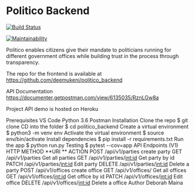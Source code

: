# Politico Backend

[![Build Status](https://travis-ci.com/deemukeni/politico_backend.svg?branch=develop)](https://travis-ci.com/deemukeni/politico_backend)

[![Maintainability](https://api.codeclimate.com/v1/badges/57f88fbf525a980973f7/maintainability)](https://codeclimate.com/github/deemukeni/politico_backend/maintainability)


Politico enables citizens give their mandate to politicians running for different government offices
while building trust in the process through transparency.

The repo for the frontend is available at https://github.com/deemukeni/politico_backend


API Documentation https://documenter.getpostman.com/view/6135035/RznLGw8a

Project API demo is hosted on Heroku

Prerequisites
VS Code
Python 3.6
Postman
Installation
Clone the repo
$ git clone
CD into the folder
$ cd politico_backend
Create a virtual environment
$ python3 -m venv env
Activate the virtual environment
$ source env/bin/activate
Install dependencies
$ pip install -r requirements.txt
Run the app
$ python run.py 
Testing
$ pytest --cov=app
API Endpoints (V1)
HTTP METHOD	**URI **	ACTION
POST	/api/v1/parties	create party
GET	/api/v1/parties	Get all parties
GET	/api/v1/parties/<int:id> Get party by id
PATCH	/api/v1/parties/<int:id>	Edit party
DELETE	/api/v1/parties/<int:id>	Delete a party
POST	/api/v1/offices	create office
GET	/api/v1/offices/	Get all offices
GET	/api/v1/offices/<int:id>	Get office by id
PATCH	/api/v1/offices/<int:id>	Edit office
DELETE	/api/v1/offices/<int:id>	Delete a office
Author
Deborah Maina 

